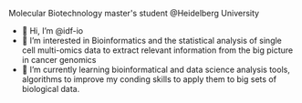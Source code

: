 Molecular Biotechnology master's student @Heidelberg University

- 👋 Hi, I’m @idf-io
- 👀 I’m interested in Bioinformatics and the statistical analysis of single cell multi-omics data to extract relevant information from the big picture in cancer genomics
- 🌱 I’m currently learning bioinformatical and data science analysis tools, algorithms to improve my conding skills to apply them to big sets of biological data.
<!---
idf-io/idf-io is a ✨ special ✨ repository because its `README.md` (this file) appears on your GitHub profile.
You can click the Preview link to take a look at your changes.
--->
